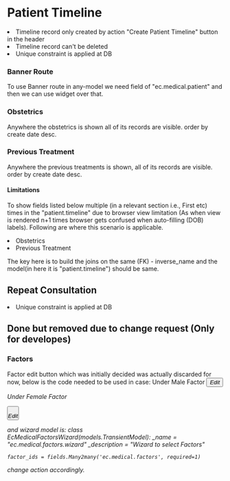 <h1>Patient Timeline </h1>
<li>Timeline record only created by action "Create Patient Timeline" button in the header</li>
<li>Timeline record can't be deleted</li>
<li>Unique constraint is applied at DB</li>

<h3> Banner Route</h3>
To use Banner route in any-model we need field of "ec.medical.patient" and then we can use widget over that. 

<h3> Obstetrics</h3>
Anywhere the obstetrics is shown all of its records are visible. 
order by create date desc.

<h3>Previous Treatment</h3>
Anywhere the previous treatments is shown, all of its records are visible. 
order by create date desc. 

<h4>Limitations</h4>

To show fields listed below multiple (in a relevant section i.e., First etc) times in the "patient.timeline" due to browser view limitation (As when view is rendered n+1 times browser gets confused when auto-filling (DOB) labels). Following are where this scenario is applicable.
<li>Obstetrics</li>
<li>Previous Treatment</li>

The key here is to build the joins on the same (FK) - inverse_name and the model(in here it is "patient.timeline") should be same.


<h2>Repeat Consultation </h2>
<li>Unique constraint is applied at DB</li>


<h2> Done but removed due to change request (Only for developes) </h2>
<h3> Factors </h3>
Factor edit button which was initially decided was actually discarded for now, below is the code needed to be used in case:
Under Male Factor
<button class="factor-action-button p-0"
        type="object"
        name="action_create_repeat_consultation">
    <div class="factor-action-button">
        <div class="factor-icon">
            <i title="Edit" class="fa fa-pencil-square-o" aria-hidden="true"/>
        </div>
        <div class="factor-action-text">Edit</div>
    </div>
</button>

Under Female Factor

<button class="factor-action-button p-0"
type="object"
name="action_create_repeat_consultation"
style="padding:0;">
<div class="factor-action-button">
<div class="factor-icon">
    <i title="Edit" class="fa fa-pencil-square-o" aria-hidden="true"/>
</div>
<div class="factor-action-text">Edit</div>
</div>
</button>

and wizard model is:
class EcMedicalFactorsWizard(models.TransientModel):
    _name = "ec.medical.factors.wizard"
    _description = "Wizard to select Factors"

    factor_ids = fields.Many2many('ec.medical.factors', required=1)

change action accordingly.


